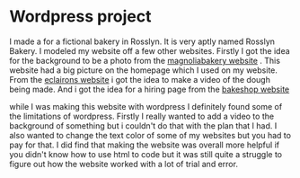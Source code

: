 # Wordpress project



  I made a for a fictional bakery in Rosslyn. It is very aptly named Rosslyn Bakery. I modeled my website off a few other websites. Firstly I got the idea for the background to be a photo from the [magnoliabakery website](https://www.magnoliabakery.com) . This website had a big picture on the homepage which I used on my website. From the [eclairons website](https://www.eclairons.com)  i got the idea to make a video of the dough being made. And i got the idea for a hiring page from the [bakeshop website](https://www.bakeshopva.com/)

  while I was making this website with wordpress I definitely found some of the limitations of wordpress. Firstly I really wanted to add a    video to the background of something but i couldn't do that with the plan that I had. I also wanted to change the text color of some of my websites but you had to pay for that. I did find that making the website was overall more helpful if you didn't know how to use html to code but it was still quite a struggle to figure out how the website worked with a lot of trial and error.










